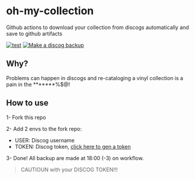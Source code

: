 # oh-my-collection

Github actions to download your collection from discogs automatically and save to github artifacts

[![test](https://github.com/thiago-scherrer/oh-my-collection/actions/workflows/test.yml/badge.svg)](https://github.com/thiago-scherrer/oh-my-collection/actions/workflows/test.yml) [![Make a discog backup](https://github.com/thiago-scherrer/oh-my-collection/actions/workflows/run-backup.yml/badge.svg)](https://github.com/thiago-scherrer/oh-my-collection/actions/workflows/run-backup.yml)

## Why?

Problems can happen in discogs and re-cataloging a vinyl collection is a pain in the *******%$@!

## How to use

1- Fork this repo

2- Add 2 envs to the fork repo:

- USER: Discog username
- TOKEN: Discog token, [click here to gen a token](https://www.discogs.com/settings/user)

3- Done! All backup are made at 18:00 (-3) on workflow.

> CAUTIOUN with your DISCOG TOKEN!!! $$$$
